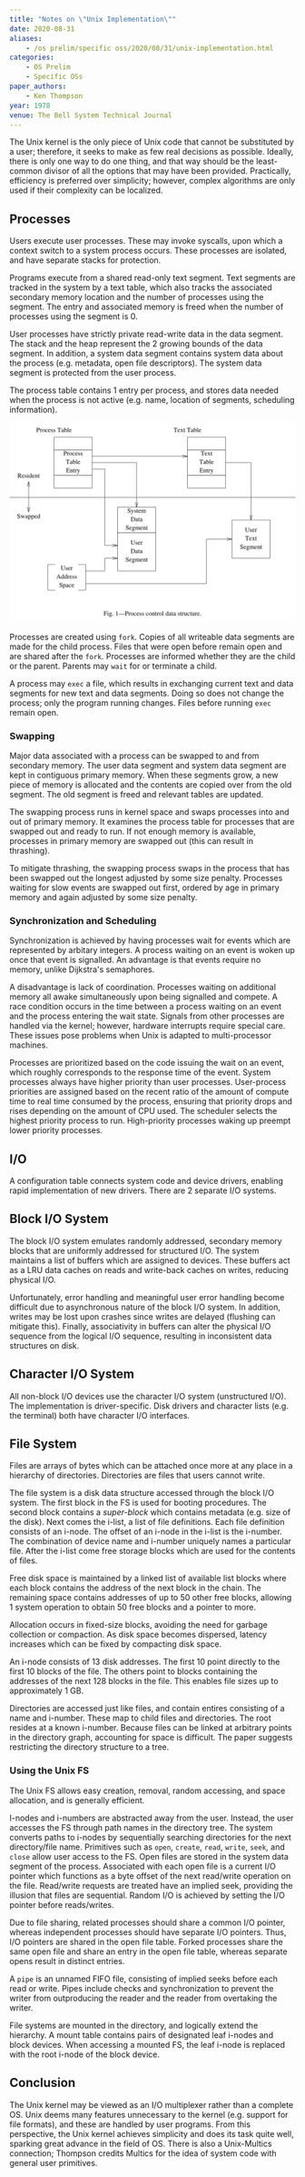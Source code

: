 ```yaml
---
title: "Notes on \"Unix Implementation\""
date: 2020-08-31
aliases:
    - /os prelim/specific oss/2020/08/31/unix-implementation.html
categories:
    - OS Prelim
    - Specific OSs
paper_authors:
    - Ken Thompson
year: 1978
venue: The Bell System Technical Journal 
---
```


The Unix kernel is the only piece of Unix code that cannot be substituted by a user; therefore, it seeks to make as few real decisions as possible.
Ideally, there is only one way to do one thing, and that way should be the least-common divisor of all the options that may have been provided.
Practically, efficiency is preferred over simplicity; however, complex algorithms are only used if their complexity can be localized.

## Processes

Users execute user processes.
These may invoke syscalls, upon which a context switch to a system process occurs.
These processes are isolated, and have separate stacks for protection.

Programs execute from a shared read-only text segment.
Text segments are tracked in the system by a text table, which also tracks the associated secondary memory location and the number of processes using the segment.
The entry and associated memory is freed when the number of processes using the segment is 0.

User processes have strictly private read-write data in the data segment.
The stack and the heap represent the 2 growing bounds of the data segment.
In addition, a system data segment contains system data about the process (e.g. metadata, open file descriptors).
The system data segment is protected from the user process.

The process table contains 1 entry per process, and stores data needed when  the process is not active (e.g. name, location of segments, scheduling information).

![Unix process control data structure](unix_process_control_data_structure.png)

Processes are created using `fork`.
Copies of all writeable data segments are made for the child process.
Files that were open before remain open and are shared after the `fork`.
Processes are informed whether they are the child or the parent.
Parents may `wait` for or terminate a child.

A process may `exec` a file, which results in exchanging current text and data segments for new text and data segments.
Doing so does not change the process; only the program running changes.
Files before running `exec` remain open.

### Swapping

Major data associated with a process can be swapped to and from secondary memory.
The user data segment and system data segment are kept in contiguous primary memory.
When these segments grow, a new piece of memory is allocated and the contents are copied over from the old segment.
The old segment is freed and relevant tables are updated.

The swapping process runs in kernel space and swaps processes into and out of primary memory.
It examines the process table for processes that are swapped out and ready to run.
If not enough memory is available, processes in primary memory are swapped out (this can result in thrashing).

To mitigate thrashing, the swapping process swaps in the process that has been swapped out the longest adjusted by some size penalty.
Processes waiting for slow events are swapped out first, ordered by age in primary memory and again adjusted by some size penalty.

### Synchronization and Scheduling

Synchronization is achieved by having processes wait for events which are represented by arbitary integers.
A process waiting on an event is woken up once that event is signalled.
An advantage is that events require no memory, unlike Dijkstra's semaphores.

A disadvantage is lack of coordination.
Processes waiting on additional memory all awake simultaneously upon being signalled and compete.
A race condition occurs in the time between a process waiting on an event and the process entering the wait state.
Signals from other processes are handled via the kernel; however, hardware interrupts require special care.
These issues pose problems when Unix is adapted to multi-processor machines.

Processes are prioritized based on the code issuing the wait on an event, which roughly corresponds to the response time of the event.
System processes always have higher priority than user processes.
User-process priorities are assigned based on the recent ratio of the amount of compute time to real time consumed by the process, ensuring that priority drops and rises depending on the amount of CPU used.
The scheduler selects the highest priority process to run.
High-priority processes waking up preempt lower priority processes.

## I/O

A configuration table connects system code and device drivers, enabling rapid implementation of new drivers.
There are 2 separate I/O systems.

## Block I/O System

The block I/O system emulates randomly addressed, secondary memory blocks that are uniformly addressed for structured I/O.
The system maintains a list of buffers which are assigned to devices.
These buffers act as a LRU data caches on reads and write-back caches on writes, reducing physical I/O.

Unfortunately, error handling and meaningful user error handling become difficult due to asynchronous nature of the block I/O system.
In addition, writes may be lost upon crashes since writes are delayed (flushing can mitigate this).
Finally, associativity in buffers can alter the physical I/O sequence from the logical I/O sequence, resulting in inconsistent data structures on disk.

## Character I/O System

All non-block I/O devices use the character I/O system (unstructured I/O).
The implementation is driver-specific.
Disk drivers and character lists (e.g. the terminal) both have character I/O interfaces.

## File System

Files are arrays of bytes which can be attached once more at any place in a hierarchy of directories.
Directories are files that users cannot write.

The file system is a disk data structure accessed through the block I/O system.
The first block in the FS is used for booting procedures.
The second block contains a *super-block* which contains metadata (e.g. size of the disk).
Next comes the i-list, a list of file definitions.
Each file definition consists of an i-node.
The offset of an i-node in the i-list is the i-number.
The combination of device name and i-number uniquely names a particular file.
After the i-list come free storage blocks which are used for the contents of files.

Free disk space is maintained by a linked list of available list blocks where each block contains the address of the next block in the chain.
The remaining space contains addresses of up to 50 other free blocks, allowing 1 system operation to obtain 50 free blocks and a pointer to more.

Allocation occurs in fixed-size blocks, avoiding the need for garbage collection or compaction.
As disk space becomes dispersed, latency increases which can be fixed by compacting disk space.

An i-node consists of 13 disk addresses.
The first 10 point directly to the first 10 blocks of the file.
The others point to blocks containing the addresses of the next 128 blocks in the file.
This enables file sizes up to approximately 1 GB.

Directories are accessed just like files, and contain entires consisting of a name and i-number.
These map to child files and directories.
The root resides at a known i-number.
Because files can be linked at arbitrary points in the directory graph, accounting for space is difficult.
The paper suggests restricting the directory structure to a tree.

### Using the Unix FS

The Unix FS allows easy creation, removal, random accessing, and space allocation, and is generally efficient.

I-nodes and i-numbers are abstracted away from the user.
Instead, the user accesses the FS through path names in the directory tree.
The system converts paths to i-nodes by sequentially searching directories for the next directory/file name.
Primitives such as `open`, `create`, `read`, `write`, `seek`, and `close` allow user access to the FS.
Open files are stored in the system data segment of the process.
Associated with each open file is a current I/O pointer which functions as a byte offset of the next read/write operation on the file.
Read/write requests are treated have an implied seek, providing the illusion that files are sequential.
Random I/O is achieved by setting the I/O pointer before reads/writes.

Due to file sharing, related processes should share a common I/O pointer, whereas independent processes should have separate I/O pointers.
Thus, I/O pointers are shared in the open file table.
Forked processes share the same open file and share an entry in the open file table, whereas separate opens result in distinct entries.

A `pipe` is an unnamed FIFO file, consisting of implied seeks before each read or write.
Pipes include checks and synchronization to prevent the writer from outproducing the reader and the reader from overtaking the writer.

File systems are mounted in the directory, and logically extend the hierarchy.
A mount table contains pairs of designated leaf i-nodes and block devices.
When accessing a mounted FS, the leaf i-node is replaced with the root i-node of the block device.

## Conclusion

The Unix kernel may be viewed as an I/O multiplexer rather than a complete OS.
Unix deems many features unnecessary to the kernel (e.g. support for file formats), and these are handled by user programs.
From this perspective, the Unix kernel achieves simplicity and does its task quite well, sparking great advance in the field of OS.
There is also a Unix-Multics connection; Thompson credits Multics for the idea of system code with general user primitives.
